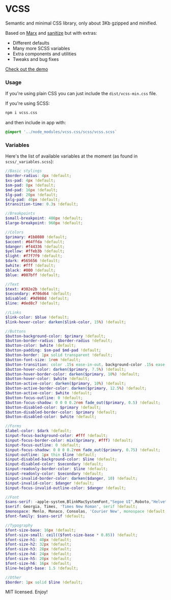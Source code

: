 # VCSS

Semantic and minimal CSS library, only about 3Kb gzipped and minified.

Based on [Marx](https://mblode.github.io/marx/) and [sanitize](https://csstools.github.io/sanitize.css/) but with extras:

* Different defaults
* Many more SCSS variables
* Extra components and utilities
* Tweaks and bug fixes

[Check out the demo](https://eldoy.github.io/vcss/)

### Usage

If you're using plain CSS you can just include the `dist/vcss-min.css` file.

If you're using SCSS:
```bash
npm i vcss.css
```

and then include in app with:
```scss
@import '../node_modules/vcss.css/scss/vcss.scss`
```

### Variables

Here's the list of available variables at the moment (as found in `scss/_variables.scss`):

```scss
//Basic stylings
$border-radius: 4px !default;
$xs-pad: 4px !default;
$sm-pad: 8px !default;
$md-pad: 16px !default;
$lg-pad: 20px !default;
$xlg-pad: 40px !default;
$transition-time: 0.3s !default;

//Breakpoints
$small-breakpoint: 400px !default;
$large-breakpoint: 960px !default;

//Colors
$primary: #1b8080 !default;
$accent: #64ffda !default;
$danger: #f44336 !default;
$yellow: #ffeb3b !default;
$light: #f7f7f9 !default;
$dark: #565656 !default;
$white: #fff !default;
$black: #000 !default;
$blue: #007bff !default;

//Text
$text: #302e2b !default;
$secondary: #706d64 !default;
$disabled: #9d988d !default;
$line: #ded8c7 !default;

//Links
$link-color: $blue !default;
$link-hover-color: darken($link-color, 15%) !default;

//Buttons
$button-background-color: $primary !default;
$button-border-radius: $border-radius !default;
$button-color: $white !default;
$button-padding: $sm-pad $md-pad !default;
$button-border: 1px solid transparent !default;
$button-font-size: 1rem !default;
$button-transition: color .15s ease-in-out, background-color .15s ease-in-out, border-color .15s ease-in-out, box-shadow .15s ease-in-out !default;
$button-hover-color: darken($primary, 7.5%) !default;
$button-hover-border-color: darken($primary, 10%) !default;
$button-hover-color: $white !default;
$button-active-color: darken($primary, 10%) !default;
$button-active-border-color: darken($primary, 12.5%) !default;
$button-active-color: $white !default;
$button-focus-outline: 0 !default;
$button-focus-shadow: 0 0 0 0.2rem fade_out($primary, 0.5) !default;
$button-disabled-color: $primary !default;
$button-disabled-border-color: $primary !default;
$button-disabled-color: $white !default;

//Forms
$label-color: $dark !default;
$input-focus-background-color: #fff !default;
$input-focus-border-color: mix($primary, #fff) !default;
$input-focus-outline: 0 !default;
$input-focus-shadow: 0 0 0 0.2rem fade_out($primary, 0.75) !default;
$input-outline: 1px thin $line !default;
$input-disabled-background-color: $line !default;
$input-disabled-color: $secondary !default;
$input-readonly-border-color: $line !default;
$input-readonly-color: $secondary !default;
$input-invalid-border-color: darken($danger, 10) !default;
$input-invalid-color: $danger !default;
$input-focus-invalid-outline-color: $danger !default;

//Font
$sans-serif: -apple-system,BlinkMacSystemFont,"Segoe UI",Roboto,"Helvetica Neue",Arial,sans-serif,"Apple Color Emoji","Segoe UI Emoji","Segoe UI Symbol" !default;
$serif: Georgia, Times, 'Times New Roman', serif !default;
$monospace: Menlo, Monaco, Consolas, 'Courier New', monospace !default;
$font-family: $sans-serif !default;

//Typography
$font-size-base: 16px !default;
$font-size-small: ceil(($font-size-base * 0.85)) !default;
$font-size-h1: 40px !default;
$font-size-h2: 32px !default;
$font-size-h3: 28px !default;
$font-size-h4: 24px !default;
$font-size-h5: 20px !default;
$font-size-h6: 16px !default;
$line-height-base: 1.5 !default;

//Other
$border: 1px solid $line !default;
```

MIT licensed. Enjoy!
